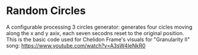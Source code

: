 # Random Circles
A configurable processing 3 circles generator: generates four cicles moving along the x and y axix, each seven secodns reset to the original position.
This is the basic code used for Chelidon Frame's visuals for "Granularity II" song: https://www.youtube.com/watch?v=A3sW4IeNkR0
